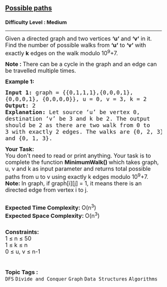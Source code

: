 <h2><a href="https://practice.geeksforgeeks.org/problems/possible-paths3834/1">Possible paths</a></h2><h3>Difficulty Level : Medium</h3><hr><div class="problems_problem_content__Xm_eO"><p><span style="font-size:18px">Given a directed graph and two vertices <strong>‘u’</strong> and <strong>‘v’</strong> in it. Find the number of possible walks from <strong>‘u’</strong> to <strong>‘v’</strong> with exactly <strong>k</strong> edges on the walk modulo 10<sup>9</sup>+7.</span></p>

<p><span style="font-size:18px"><strong>Note :&nbsp;</strong>There can be a cycle in the graph and an edge can be travelled multiple times.</span></p>

<p><span style="font-size:18px"><strong>Example 1:</strong></span></p>

<pre><span style="font-size:18px"><strong>Input 1: </strong>graph = {{0,1,1,1},{0,0,0,1}, 
{0,0,0,1}, {0,0,0,0}}, u = 0, v = 3, k = 2
<strong>Output: </strong>2
<strong>Explanation: </strong>Let source ‘u’ be vertex 0, 
destination ‘v’ be 3 and k be 2. The output 
should be 2 as there are two walk from 0 to 
3 with exactly 2 edges. The walks are {0, 2, 3}
and {0, 1, 3}.</span>
<img alt="" src="http://d1hyf4ir1gqw6c.cloudfront.net/wp-content/uploads/graph1.png">
</pre>

<p><span style="font-size:18px"><strong>Your Task:</strong><br>
You don't need to read or print anything. Your task is to complete the function&nbsp;<strong>MinimumWalk()&nbsp;</strong>which takes graph, u, v and k as input parameter and returns total possible paths from u to v using exactly k edges modulo 10<sup>9</sup>+7.</span><br>
<span style="font-size:18px"><strong>Note:&nbsp;</strong>In graph, if graph[i][j] = 1, it means there is an directed edge from vertex i to j.</span><br>
&nbsp;</p>

<p><span style="font-size:18px"><strong>Expected Time Complexity:&nbsp;</strong>O(n<sup>3</sup>)<br>
<strong>Expected Space Complexity:&nbsp;</strong>O(n<sup>3</sup>)</span><br>
&nbsp;</p>

<p><span style="font-size:18px"><strong>Constraints:</strong><br>
1 ≤ n ≤ 50<br>
1 ≤ k ≤ n<br>
0 ≤ u, v ≤ n-1</span></p>
</div><br><p><span style=font-size:18px><strong>Topic Tags : </strong><br><code>DFS</code>&nbsp;<code>Divide and Conquer</code>&nbsp;<code>Graph</code>&nbsp;<code>Data Structures</code>&nbsp;<code>Algorithms</code>&nbsp;